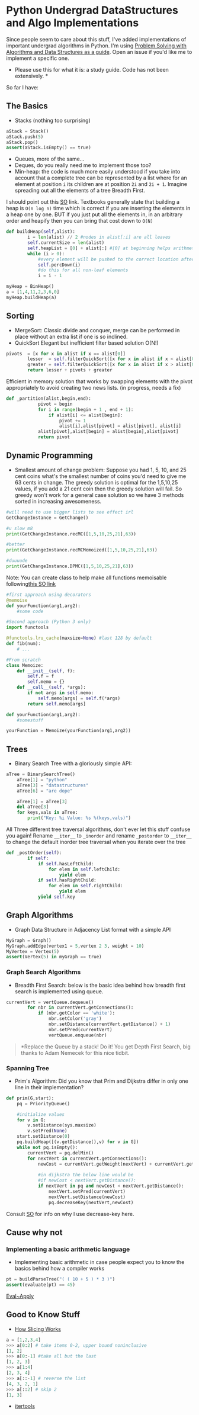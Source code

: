 # Python Undergrad DataStructures and Algo Implementations

Since people seem to care about this stuff, I've added implementations of
important undergrad algorithms in Python. I'm using [Problem Solving with Algorithms and Data Structures as a guide](http://interactivepython.org/runestone/static/pythonds/index.html). Open an issue if you'd like me to implement a specific one.

* Please use this for what it is: a study guide. Code has not been extensively. *

So far I have:

## The Basics

* Stacks (nothing too surprising)
```python
aStack = Stack()
aStack.push(5)
aStack.pop()
assert(aStack.isEmpty() == true)
```
* Queues, more of the same...
* Deques, do you really need me to implement those too?
* Min-heap: the code is much more easily understood if you take into account that a complete tree can be represented by a list where for an element at position ```i``` its children are at position ```2i``` and ```2i + 1```. Imagine spreading out all the elements of a tree Breadth First.
 

I should point out this [SO](http://stackoverflow.com/questions/9755721/build-heap-complexity) link. Textbooks generally state that building a heap is ```O(n log n)``` time which is correct if you are inserting the elements in a heap one by one. BUT if you just put all the elements in, in an arbitrary order and heapify then you can bring that cost down to ```O(N)```

```python
def buildHeap(self,alist):
        i = len(alist) // 2 #nodes in alist[:i] are all leaves
        self.currentSize = len(alist)
        self.heapList = [0] + alist[:] #[0] at beginning helps arithmetic work
        while (i > 0):
            #every element will be pushed to the correct location after percdown
            self.percDown(i) 
            #do this for all non-leaf elements
            i = i - 1

myHeap = BinHeap()
a = [1,4,11,2,3,6,0]
myHeap.buildHeap(a)
```

## Sorting

* MergeSort: Classic divide and conquer, merge can be performed in place without an extra list if one is so inclined.
* QuickSort 
Elegant but inefficient filter based solution O(N!) 
```python
pivots  = [x for x in alist if x == alist[0]]
        lesser  = self.filterQuickSort([x for x in alist if x < alist[0]])
        greater = self.filterQuickSort([x for x in alist if x > alist[0]])
        return lesser + pivots + greater
```

Efficient in memory solution that works by swapping elements with the pivot appropriately to avoid creating two news lists.  (in progress, needs a fix)
```python
def _partition(alist,begin,end):
            pivot = begin
            for i in range(begin + 1 , end + 1):
                if alist[i] <= alist[begin]:
                    pivot += 1
                    alist[i],alist[pivot] = alist[pivot], alist[i]
            alist[pivot],alist[begin] = alist[begin],alist[pivot]
            return pivot
```

## Dynamic Programming
* Smallest amount of change problem: Suppose you had 1, 5, 10, and 25 cent coins what's the smallest number of coins you'd need to give me 63 cents in change. The greedy solution is optimal for the 1,5,10,25 values, if you add a 21 cent coin then the greedy solution will fail. So greedy won't work for a general case solution so we have 3 methods sorted in increasing awesomeness.

```python
#will need to use bigger lists to see effect irl
GetChangeInstance = GetChange()

#u slow m8
print(GetChangeInstance.recMC([1,5,10,25,21],63))

#better
print(GetChangeInstance.recMCMemoized([1,5,10,25,21],63))

#duuuude
print(GetChangeInstance.DPMC([1,5,10,25,21],63))
```

Note: You can create class to help make all functions memoisable following[this SO link](http://stackoverflow.com/questions/1988804/what-is-memoization-and-how-can-i-use-it-in-python)

```python
#first approach using decorators
@memoise
def yourFunction(arg1,arg2):
    #some code

#Second approach (Python 3 only)
import functools

@functools.lru_cache(maxsize=None) #last 128 by default
def fib(num):
    # ...

#From scratch
class Memoize:
    def __init__(self, f):
        self.f = f
        self.memo = {}
    def __call__(self, *args):
        if not args in self.memo:
            self.memo[args] = self.f(*args)
        return self.memo[args]

def yourFunction(arg1,arg2):
    #somestuff

yourFunction = Memoize(yourFunction(arg1,arg2))

```


## Trees

* Binary Search Tree with a gloriously simple API:

```python
aTree = BinarySearchTree()
    aTree[1] = "python"
    aTree[3] = "datastructures"
    aTree[6] = "are dope"

    aTree[1] = aTree[3]
    del aTree[3]
    for keys,vals in aTree:
        print("Key: %i Value: %s %(keys,vals)")
```

All Three different tree traversal algorithms, don't ever let this stuff confuse you again! Rename ```__iter__``` to ```_inorder``` and rename ```_postorder``` to ```__iter__``` to change the default inorder tree traversal when you iterate over the tree

```python
def _postOrder(self):
        if self:
            if self.hasLeftChild:
                for elem in self.leftChild:
                    yield elem
            if self.hasRightChild:
                for elem in self.rightChild:
                    yield elem
            yield self.key
```

## Graph Algorithms

* Graph Data Structure in Adjacency List format with a simple API
```python
MyGraph = Graph()
MyGraph.addEdge(vertex1 = 5,vertex 2 3, weight = 10)
MyVertex = Vertex(5)
assert(Vertex(5) in myGraph == true)

```

### Graph Search Algorithms 

* Breadth First Search: below is the basic idea behind how breadth first search is implemented using queue.

```python
currentVert = vertQueue.dequeue()
        for nbr in currentVert.getConnections():
            if (nbr.getColor == 'white'):
                nbr.setColor('gray')
                nbr.setDistance(currentVert.getDistance() + 1)
                nbr.setPred(currentVert)
                vertQueue.enqueue(nbr)
```

>*Replace the Queue by a stack! Do it! 
You get Depth First Search, big thanks to Adam Nemecek for this nice tidbit.

### Spanning Tree
* Prim's Algorithm: Did you know that Prim and Dijkstra differ in only one line in their implementation?

```python
def prim(G,start):
    pq = PriorityQueue()

    #initialize values
    for v in G:
        v.setDistance(sys.maxsize)
        v.setPred(None) 
    start.setDistance(0)
    pq.buildHeap([(v.getDistance(),v) for v in G])
    while not pq.isEmpty(): 
        currentVert = pq.delMin()
        for nextVert in currentVert.getConnections():
            newCost = currentVert.getWeight(nextVert) + currentVert.getDistance()
            
            #in dijkstra the below line would be
            #if newCost < nextVert.getDistance():
            if nextVert in pq and newCost < nextVert.getDistance():
                nextVert.setPred(currentVert)
                nextVert.setDistance(newCost)
                pq.decreaseKey(nextVert,newCost)
```

Consult [SO](http://stackoverflow.com/questions/9255620/why-does-dijkstras-algorithm-use-decrease-key) for info on why I use decrease-key here.


## Cause why not

### Implementing a basic arithmetic language

* Implementing basic arithmetic in case people expect you to know the basics behind how a compiler works

```python
pt = buildParseTree("( ( 10 + 5 ) * 3 )")
assert(evaluate(pt) == 45)
```

[Eval~Apply](http://www.amazon.com/Structure-Interpretation-Computer-Programs-Engineering/dp/0262510871)


## Good to Know Stuff

* [How Slicing Works](http://stackoverflow.com/questions/4486382/slice-operator-understanding)
```python
a = [1,2,3,4]
>>> a[0:2] # take items 0-2, upper bound noninclusive
[1, 2]
>>> a[0:-1] #take all but the last
[1, 2, 3]
>>> a[1:4]
[2, 3, 4]
>>> a[::-1] # reverse the list
[4, 3, 2, 1]
>>> a[::2] # skip 2
[1, 3]
```

* [itertools](http://pymotw.com/2/itertools/)
